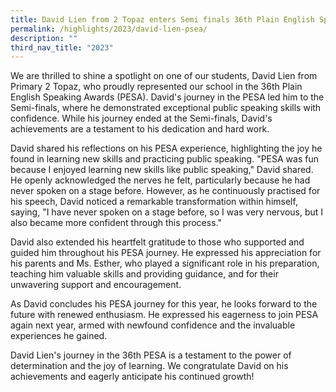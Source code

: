 ```yaml
---
title: David Lien from 2 Topaz enters Semi finals 36th Plain English Speaking Awards
permalink: /highlights/2023/david-lien-psea/
description: ""
third_nav_title: "2023"
---
```

We are thrilled to shine a spotlight on one of our students, David Lien from Primary 2 Topaz, who proudly represented our school in the 36th Plain English Speaking Awards (PESA). David's journey in the PESA led him to the Semi-finals, where he demonstrated exceptional public speaking skills with confidence. While his journey ended at the Semi-finals, David's achievements are a testament to his dedication and hard work.

David shared his reflections on his PESA experience, highlighting the joy he found in learning new skills and practicing public speaking. "PESA was fun because I enjoyed learning new skills like public speaking," David shared. He openly acknowledged the nerves he felt, particularly because he had never spoken on a stage before. However, as he continuously practised for his speech, David noticed a remarkable transformation within himself, saying, "I have never spoken on a stage before, so I was very nervous, but I also became more confident through this process."

David also extended his heartfelt gratitude to those who supported and guided him throughout his PESA journey. He expressed his appreciation for his parents and Ms. Esther, who played a significant role in his preparation, teaching him valuable skills and providing guidance, and for their unwavering support and encouragement.

As David concludes his PESA journey for this year, he looks forward to the future with renewed enthusiasm. He expressed his eagerness to join PESA again next year, armed with newfound confidence and the invaluable experiences he gained.

David Lien's journey in the 36th PESA is a testament to the power of determination and the joy of learning. We congratulate David on his achievements and eagerly anticipate his continued growth!

